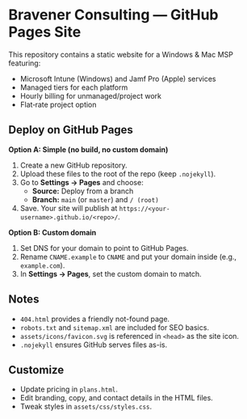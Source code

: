 
# Bravener Consulting — GitHub Pages Site

This repository contains a static website for a Windows & Mac MSP featuring:
- Microsoft Intune (Windows) and Jamf Pro (Apple) services
- Managed tiers for each platform
- Hourly billing for unmanaged/project work
- Flat‑rate project option

## Deploy on GitHub Pages
**Option A: Simple (no build, no custom domain)**
1. Create a new GitHub repository.
2. Upload these files to the root of the repo (keep `.nojekyll`).
3. Go to **Settings → Pages** and choose:
   - **Source:** Deploy from a branch
   - **Branch:** `main` (or `master`) and `/ (root)`
4. Save. Your site will publish at `https://<your-username>.github.io/<repo>/`.

**Option B: Custom domain**
1. Set DNS for your domain to point to GitHub Pages.
2. Rename `CNAME.example` to `CNAME` and put your domain inside (e.g., `example.com`).
3. In **Settings → Pages**, set the custom domain to match.

## Notes
- `404.html` provides a friendly not-found page.
- `robots.txt` and `sitemap.xml` are included for SEO basics.
- `assets/icons/favicon.svg` is referenced in `<head>` as the site icon.
- `.nojekyll` ensures GitHub serves files as-is.

## Customize
- Update pricing in `plans.html`.
- Edit branding, copy, and contact details in the HTML files.
- Tweak styles in `assets/css/styles.css`.
